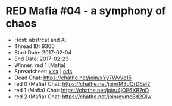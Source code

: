 # RED Mafia #04 - a symphony of chaos

* Host: abstrcat and Ai
* Thread ID: 9300
* Start Date: 2017-02-04
* End Date: 2017-02-23
* Winner: red 1 (Mafia)
* Spreadsheet: [xlsx](../../../../raw/main/red/4/spreadsheet.xlsx) | [ods](../../../../raw/main/red/4/spreadsheet.ods)
* Dead Chat: https://chathe.net/join/xYy7WvVe15
* red 0 (Mafia) Chat: https://chathe.net/join/M3dQrD6el2
* red 1 (Mafia) Chat: https://chathe.net/join/4jOE6XB7nD
* red 2 (Mafia) Chat: https://chathe.net/join/gymeBd2Qlw
